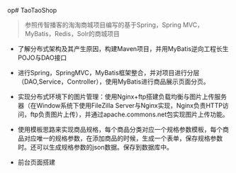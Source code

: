 op# TaoTaoShop
> 参照传智播客的淘淘商城项目编写的基于Spring，Spring MVC，MyBatis，Redis，Solr的商城项目

* 了解分布式架构及其产生原因，构建Maven项目，并用MyBatis逆向工程长生POJO与DAO接口


* 进行Spring，SpringMVC，MyBatis框架整合，并对项目进行分层（DAO,Service，Controller），使用MyBatis进行商品展示页面分页。

* 实现分布式环境下的图片管理：使用Nginx+ftp搭建负载均衡与图片上传服务器（在Window系统下使用FileZilla Server与Nginx实现，Nginx负责HTTP访问，ftp负责图片上传），并通过apache.commons.net包实现图片上传功能。

* 使用模板思路来实现商品规格，每个商品分类对应一个规格参数模板，每个商品对应唯一的规格参数，在添加商品的时候，生成一个表单，保存规格参数时。还可以生成规格参数的json数据。保存到数据库中。

* 前台页面搭建



